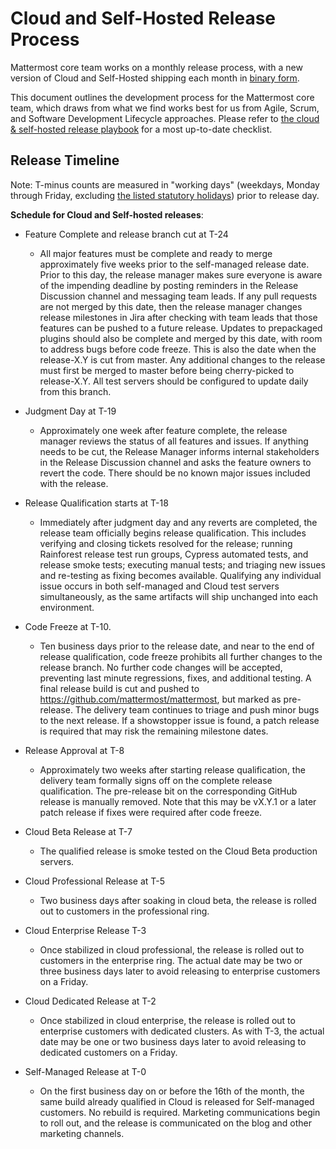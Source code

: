 # Cloud and Self-Hosted Release Process

Mattermost core team works on a monthly release process, with a new version of Cloud and Self-Hosted shipping each month in [binary form](https://docs.mattermost.com/upgrade/upgrading-mattermost-server.html).

This document outlines the development process for the Mattermost core team, which draws from what we find works best for us from Agile, Scrum, and Software Development Lifecycle approaches. Please refer to [the cloud & self-hosted release playbook](https://community.mattermost.com/playbooks/playbooks/7ya8gsijg3f1dkx84txzek6t1r/outline) for a most up-to-date checklist.

## Release Timeline

Note: T-minus counts are measured in "working days" \(weekdays, Monday through Friday, excluding [the listed statutory holidays](https://handbook.mattermost.com/operations/workplace/people/working-at-mattermost/paid-time-off#holidays)\) prior to release day.

**Schedule for Cloud and Self-hosted releases**:

 - Feature Complete and release branch cut at T-24
    - All major features must be complete and ready to merge approximately five weeks prior to the self-managed release date. Prior to this day, the release manager makes sure everyone is aware of the impending deadline by posting reminders in the Release Discussion channel and messaging team leads. If any pull requests are not merged by this date, then the release manager changes release milestones in Jira after checking with team leads that those features can be pushed to a future release. Updates to prepackaged plugins should also be complete and merged by this date, with room to address bugs before code freeze. This is also the date when the release-X.Y is cut from master. Any additional changes to the release must first be merged to master before being cherry-picked to release-X.Y. All test servers should be configured to update daily from this branch.

 - Judgment Day at T-19
    - Approximately one week after feature complete, the release manager reviews the status of all features and issues. If anything needs to be cut, the Release Manager informs internal stakeholders in the Release Discussion channel and asks the feature owners to revert the code. There should be no known major issues included with the release.

 - Release Qualification starts at T-18
    - Immediately after judgment day and any reverts are completed, the release team officially begins release qualification. This includes verifying and closing tickets resolved for the release; running Rainforest release test run groups, Cypress automated tests, and release smoke tests; executing manual tests; and triaging new issues and re-testing as fixing becomes available.
Qualifying any individual issue occurs in both self-managed and Cloud test servers simultaneously, as the same artifacts will ship unchanged into each environment.

 - Code Freeze at T-10.
    - Ten business days prior to the release date, and near to the end of release qualification, code freeze prohibits all further changes to the release branch. No further code changes will be accepted, preventing last minute regressions, fixes, and additional testing. A final release build is cut and pushed to https://github.com/mattermost/mattermost, but marked as pre-release. The delivery team continues to triage and push minor bugs to the next release. If a showstopper issue is found, a patch release is required that may risk the remaining milestone dates.

 - Release Approval at T-8
    - Approximately two weeks after starting release qualification, the delivery team formally signs off on the complete release qualification. The pre-release bit on the corresponding GitHub release is manually removed. Note that this may be vX.Y.1 or a later patch release if fixes were required after code freeze.

 - Cloud Beta Release at T-7
   - The qualified release is smoke tested on the Cloud Beta production servers.

 - Cloud Professional Release at T-5
   - Two business days after soaking in cloud beta, the release is rolled out to customers in the professional ring.

 - Cloud Enterprise Release T-3
   - Once stabilized in cloud professional, the release is rolled out to customers in the enterprise ring. The actual date may be two or three business days later to avoid releasing to enterprise customers on a Friday.

 - Cloud Dedicated Release at T-2
    - Once stabilized in cloud enterprise, the release is rolled out to enterprise customers with dedicated clusters. As with T-3, the actual date may be one or two business days later to avoid releasing to dedicated customers on a Friday.

 - Self-Managed Release at T-0
    - On the first business day on or before the 16th of the month, the same build already qualified in Cloud is released for Self-managed customers. No rebuild is required. Marketing communications begin to roll out, and the release is communicated on the blog and other marketing channels.
